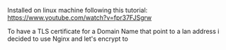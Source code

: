 
Installed on linux machine following this tutorial: https://www.youtube.com/watch?v=fpr37FJSgrw

To have a TLS certificate for a Domain Name that point to a lan address i decided to use Nginx and let's encrypt to 